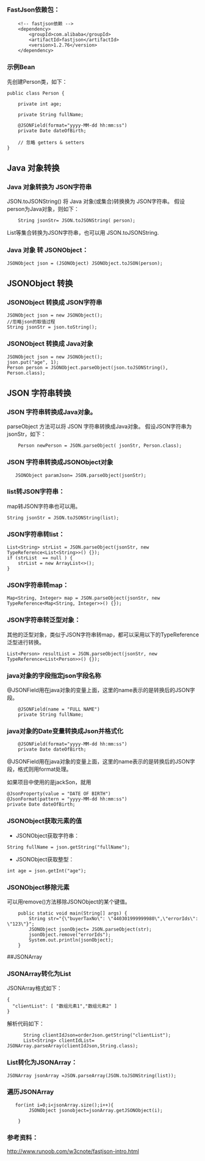 ### FastJson依赖包：
```
    <!-- fastjson依赖 -->
    <dependency>
        <groupId>com.alibaba</groupId>
        <artifactId>fastjson</artifactId>
        <version>1.2.76</version>
    </dependency>
```

### 示例Bean
先创建Person类，如下：
```
public class Person {

    private int age;

    private String fullName;

    @JSONField(format="yyyy-MM-dd hh:mm:ss")
    private Date dateOfBirth;

    // 忽略 getters & setters
}
```


## Java 对象转换
###  Java 对象转换为 JSON字符串
JSON.toJSONString() 将 Java 对象(或集合)转换换为 JSON字符串。
假设person为Java对象，则如下：
```
    String jsonStr= JSON.toJSONString( person);
```
List等集合转换为JSON字符串，也可以用 JSON.toJSONString.


### Java 对象 转 JSONObject：

```
JSONObject json = (JSONObject) JSONObject.toJSON(person);
```

## JSONObject 转换
### JSONObject 转换成 JSON字符串

```
JSONObject json = new JSONObject();
//忽略json的取值过程
String jsonStr = json.toString();
```

### JSONObject 转换成 Java对象
```
JSONObject json = new JSONObject();
json.put("age", 1);
Person person = JSONObject.parseObject(json.toJSONString(), Person.class);
```

##  JSON 字符串转换
###  JSON 字符串转换成Java对象。
parseObject 方法可以将 JSON 字符串转换成Java对象。
假设JSON字符串为jsonStr，如下：
```
    Person newPerson = JSON.parseObject( jsonStr, Person.class);
```
### JSON 字符串转换成JSONObject对象
```
   JSONObject paramJson= JSON.parseObject(jsonStr);
```

### list转JSON字符串：

map转JSON字符串也可以用。

```
String jsonStr = JSON.toJSONString(list);
```

### JSON字符串转list：

```
List<String> strList = JSON.parseObject(jsonStr, new TypeReference<List<String>>() {});
if (strList  == null ) {
	strList = new ArrayList<>();
}
```

### JSON字符串转map：

```
Map<String, Integer> map = JSON.parseObject(jsonStr, new TypeReference<Map<String, Integer>>() {});
```

### JSON字符串转泛型对象：

其他的泛型对象，类似于JSON字符串转map，都可以采用以下的TypeReference泛型进行转换。

```
List<Person> resultList = JSON.parseObject(jsonStr, new TypeReference<List<Person>>() {});
```

### java对象的字段指定json字段名称
@JSONField用在java对象的变量上面，这里的name表示的是转换后的JSON字段。
```
    @JSONField(name = "FULL NAME")
    private String fullName;
```

### java对象的Date变量转换成Json并格式化
```
    @JSONField(format="yyyy-MM-dd hh:mm:ss")
    private Date dateOfBirth;
```
@JSONField用在java对象的变量上面，这里的name表示的是转换后的JSON字段，格式则用format处理。

如果项目中使用的是jackSon，就用
```
@JsonProperty(value = "DATE OF BIRTH")
@JsonFormat(pattern = "yyyy-MM-dd hh:mm:ss")
private Date dateOfBirth;
```

### JSONObject获取元素的值
* JSONObject获取字符串：
```
String fullName = json.getString("fullName");
```

* JSONObject获取整型：
```
int age = json.getInt("age");
```


### JSONObject移除元素
可以用remove()方法移除JSONObject的某个键值。
```
	public static void main(String[] args) {
		String str="{\"buyerTaxNo\": \"440301999999980\",\"errorIds\": \"123\"}";
		JSONObject jsonObject= JSON.parseObject(str);
		jsonObject.remove("errorIds");
		System.out.println(jsonObject);
	}    
```

##JSONArray
### JSONArray转化为List
JSONArray格式如下：
```
{
  "clientList": [ "数组元素1","数组元素2" ]
} 
```
解析代码如下：
```
   	  String clientIdJson=orderJson.getString("clientList");
	  List<String> clientIdList= JSONArray.parseArray(clientIdJson,String.class);
```

### List转化为JSONArray：
```
JSONArray jsonArray =JSON.parseArray(JSON.toJSONString(list));
```

### 遍历JSONArray
```
   for(int i=0;i<jsonArray.size();i++){
        JSONObject jsonobject=jsonArray.getJSONObject(i);
            
    }
```

### 参考资料：
http://www.runoob.com/w3cnote/fastjson-intro.html
